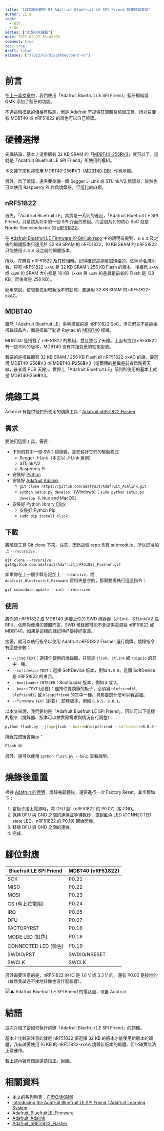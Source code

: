 ```yaml
---
title: '[自製QMK鍵盤-9] Adafruit Bluefruit LE SPI Friend 韌體燒錄教學'
author: ZiTe
tags:
  - DIY
  - 3C
series: ["自製QMK鍵盤"]
date: 2022-02-22 18:42:00
comment: true
toc: true
draft: false
aliases: ["/2022/02/diyqmkkeyboard-9/"]
---
```


# 前言

在[上一篇文章中](https://ziteh.github.io/2022/02/diyqmkkeyboard-8/)，我們使用「Adafruit Bluefruit LE SPI Friend」藍牙模組爲 QMK 添加了藍牙的功能。

不過這個模組的價格有點高，但是 Adafruit 有提供其韌體及燒錄工具，所以只要有 MDBT40 或 nRF51822 的話也可以自己燒錄。

<!--more-->

# 硬體選擇

先講結論，基本上選用擁有 32 KB SRAM 的「[MDBT40-256**R**V3](https://www.raytac.com/product/ins.php?index_id=74)」就可以了，這就是「Adafruit Bluefruit LE SPI Friend」所使用的模組。

本文接下來也將使用 MDBT40-256**R**V3（[MDBT40-DB](https://www.raytac.com/product/ins.php?index_id=84)）作爲示範。

另外，爲了燒錄，還需要準備一個 Segger J-Link 或 STLink/V2 燒錄器，雖然也可以使用 Raspberry Pi 作爲燒錄器，但這比較麻煩。

## nRF51822
首先，「Adafruit Bluefruit LE」其實是一系列的產品，「Adafruit Bluefruit LE SPI Friend」只是該系列中的一個 SPI 介面的模組。而這個系列的核心 SoC 就是 Nordic Semiconductor 的 [nRF51822](https://www.nordicsemi.com/products/nrf51822)。

在 [Adafruit Bluefruit LE Firmware 的 GitHub repo](https://github.com/adafruit/Adafruit_BluefruitLE_Firmware) 中的說明有提到，`0.6.0` 及之後的韌體版本只適用於 32 KB SRAM 的 nRF51822，16 KB SRAM 的 nRF51822 只能使用 `0.5.0` 及之前的韌體版本。

所以，在購買 nRF51822 及其模組時，記得確認這是哪個規格的。依照命名規則看，只有 nRF51822-`xxAC` 是 32 KB SRAM \ 256 KB Flash 的版本，後綴爲 `xxAA` 或 `xxAB` 的 SRAM 大小都是 16 KB（`xxAA` 與 `xxAB` 的差異是前者的 Flash 是 128 KB，而後者是 256 KB）。

簡單來說，若想要使用較新版本的韌體，要選用 32 KB SRAM 的 nRF51822-xxAC。

## MDBT40
雖然「Adafruit Bluefruit LE」系列搭載的是 nRF51822 SoC，但它們並不是直接搭載該晶片，而是搭載了勁達 Raytac 的 [MDBT40](https://www.raytac.com/product/index.php?index_m1_id=74) 模組。

MDBT40 是搭載了 nRF51822 的模組，並且整合了天線。上面有提到 nRF51822 有一些不同的版本，MDBT40 也有其相對應的細部型號。

若要的是搭載擁有 32 KB SRAM / 256 KB Flash 的 nRF51822-xxAC 的話，要選用 MDBT40-256**R**V3 或 MDBT40-**P**256**R**V3（這兩個的差異是前者爲陶瓷天線，後者爲 PCB 天線）。實際上「Adafruit Bluefruit LE」系列所使用的基本上就是 MDBT40-256**R**V3。

# 燒錄工具

Adafruit 有提供他們所使用的燒錄工具：[Adafruit nRF51822 Flasher](https://github.com/adafruit/Adafruit_nRF51822_Flasher)

## 需求

要使用這個工具，需要：
- 下列的其中一個 SWD 燒錄器，並安裝好它們的驅動程式
	- Segger J-Link（本文以 J-Link 爲例）
	- STLink/V2
	- Raspberry Pi
- 安裝好 [Python](https://www.python.org/)
- 安裝好 [Adafruit Adalink](https://github.com/adafruit/Adafruit_Adalink)
	- `git clone https://github.com/adafruit/Adafruit_Adalink.git`
	- `python setup.py develop` （Windows）；`sudo python setup.py develop`（Linux and MacOS）
- 安裝好 Python library [Click](https://click.palletsprojects.com/en/4.x/)
	- 安裝好 Python Pip
	- `sudo pip install click`

## 下載

將燒錄工具 Git clone 下來。注意，因爲這個 repo 含有 submodule，所以記得加上 `--recursive`：
```git
git clone --recursive git@github.com:adafruit/Adafruit_nRF51822_Flasher.git
```

如果你在上一個步驟忘記加上 `--recursive`，或 `Adafruit_BluefruitLE_Firmware` 資料夾是空的，那需要再執行這這指令：
```git
git submodule update --init --recursive
```

## 使用

將你的 nRF51822 或 MDBT40 連接上你的 SWD 燒錄器（J-Link、STLink/V2 或 RPi），依照你使用的硬體而定，SWD 燒錄器可能不會提供電源給 nRF51822 或 MDBT40，如果是這樣的話記得好要接好電源。

接著，就可以執行指令以使用  Adafruit nRF51822 Flasher 進行燒錄。燒錄指令有這些參數：
- `--jtag` `TEXT`：選擇你使用的燒錄器，只能是 `jlink`、`stlink` 或 `rpigpio` 的其中一種。
- `--softdevice` `TEXT`：選擇 SoftDevice 版本，例如 `8.0.0`。這個 SoftDevice 是 nRF51822 的東西。
- `--bootloader` `INTEGER`：Bootloader 版本，例如 `0` 或 `2`。
- `--board` `TEXT` (必要)：選擇你要燒錄的板子，必須爲 `blefriend16`、`blefriend32` 或 `blespifriend` 的其中一種。具體要選什麼可以看[這裡](https://github.com/adafruit/Adafruit_BluefruitLE_Firmware/tree/03110f6819d2e8c0928ce1f3879df22dab562447#adafruit-bluefruit-le-firmware)。
- `--firmware` `TEXT` (必要)：韌體版本，例如 `0.6.5`、`0.8.1`。

以本文來說，我們要的是「Adafruit Bluefruit LE SPI Friend」，因此可以下這樣的指令（燒錄器、版本可以依實際需求與情況自行調整）：

```cmd
python flash.py --jtag=jlink --board=blespifriend --softdevice=8.0.0 --bootloader=2 --firmware=0.8.1
```

燒錄完成後會顯示：
```cmd
Flash OK
```

另外，還可以使用 `python flash.py --help` 查看說明。

# 燒錄後重置

根據 [Adafruit 的說明](https://learn.adafruit.com/introducing-the-adafruit-bluefruit-spi-breakout/device-recovery)，燒錄完韌體後，還要進行一次 Factory Reset，其步驟如下：
1. 當板子接上電源時，將 DFU 腳（nRF51822 的 P0.07）接 GND。
2. 保持 DFU 與 GND 之間的連線並等待數秒，直到藍色 LED (CONNECTED state LED，nRF51822 的 P0.19) 開始閃爍。
3. 移除 DFU 與 GND 之間的連線。
4. 完成。

# 腳位對應

Bluefruit LE SPI Friend | MDBT40 (nRF51822)
-|-
SCK|P0.21
MISO|P0.22
MOSI|P0.23
CS (有上拉電阻)|P0.24
IRQ|P0.25
DFU|P0.07
FACTORYRST|P0.16
MODE LED (紅色)|P0.18
CONNECTED LED (藍色)|P0.19
SWDIO/RST|SWDIO/NRESET
SWCLK|SWCLK

另外需要注意的是，nRF51822 的 IO 是 1.8 V 或 3.3 V 的。還有 P0.03 是接地的（雖然我試過不接地好像也沒什麼影響）。

![▲ Adafruit Bluefruit LE SPI Friend 的電路圖，取自 Adafruit](https://cdn-learn.adafruit.com/assets/assets/000/026/205/original/adafruit_products_BluefruitLESPIFriend_sch.png?1436186237)

# 結語

這次介紹了要如何執行燒錄「Adafruit Bluefruit LE SPI Friend」的韌體。

基本上比較要注意的就是 nRF51822 要選擇 32 KB 的版本才能使用新版本的韌體，我有試著使用 16 KB 的 nRF51822-xxAA 燒錄新版本的韌體，但它確實無法正常運作。

若上述內容有錯誤還請指正。謝謝。

# 相關資料
- 本文的系列列表：[自製QMK鍵盤](https://ziteh.github.io/categories/%E8%87%AA%E8%A3%BDQMK%E9%8D%B5%E7%9B%A4/)
- [Introducing the Adafruit Bluefruit LE SPI Friend | Adafruit Learning System](https://learn.adafruit.com/introducing-the-adafruit-bluefruit-spi-breakout/downloads)
- [Adafruit_BluefruitLE_Firmware](https://github.com/adafruit/Adafruit_BluefruitLE_Firmware)
- [Adafruit_Adalink](https://github.com/adafruit/Adafruit_Adalink)
- [Adafruit_nRF51822_Flasher](https://github.com/adafruit/Adafruit_nRF51822_Flasher)
